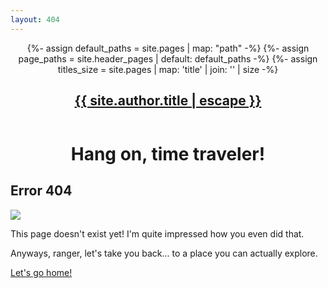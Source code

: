 ```yaml
---
layout: 404
---
```


<header>
  <nav>
      {%- assign default_paths = site.pages | map: "path" -%}
      {%- assign page_paths = site.header_pages | default: default_paths -%}
      {%- assign titles_size = site.pages | map: 'title' | join: '' | size -%}
      <a class="logo" rel="author" href="{{ "/" | relative_url }}">
        <h1>{{ site.author.title | escape }}</h1></a> <!--isto é o logotipo -->
  </nav>
</header>

<div class="div404">
  <div class="about-header">
    <h1 class="intro" style="text-align: center;">Hang on, time traveler!</h1>
  </div>

  <h2 class="subtitle" >Error 404</h2>
  <img src="https://static.wixstatic.com/media/6f7685_b92e42e6542e49f7b4d0d9fc90e120b0~mv2.gif">
  <p id="phrase1" >This page doesn't exist yet! I'm quite impressed how you even did that.</p>
  <p id="phrase2" class="small">Anyways, ranger, let's take you back... to a place you can actually explore.</p>
  <a href="{{ site.baseurl }}/"><p class="btn-primary">Let's go home!</p></a>
</div>



